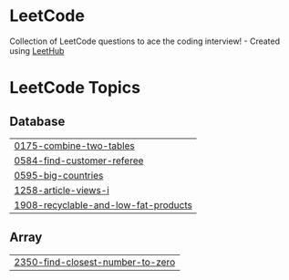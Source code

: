 # LeetCode
Collection of LeetCode questions to ace the coding interview! - Created using [LeetHub](https://github.com/QasimWani/LeetHub)

<!---LeetCode Topics Start-->
# LeetCode Topics
## Database
|  |
| ------- |
| [0175-combine-two-tables](https://github.com/Jeswani-Lokesh/LeetCode/tree/master/0175-combine-two-tables) |
| [0584-find-customer-referee](https://github.com/Jeswani-Lokesh/LeetCode/tree/master/0584-find-customer-referee) |
| [0595-big-countries](https://github.com/Jeswani-Lokesh/LeetCode/tree/master/0595-big-countries) |
| [1258-article-views-i](https://github.com/Jeswani-Lokesh/LeetCode/tree/master/1258-article-views-i) |
| [1908-recyclable-and-low-fat-products](https://github.com/Jeswani-Lokesh/LeetCode/tree/master/1908-recyclable-and-low-fat-products) |
## Array
|  |
| ------- |
| [2350-find-closest-number-to-zero](https://github.com/Jeswani-Lokesh/LeetCode/tree/master/2350-find-closest-number-to-zero) |
<!---LeetCode Topics End-->